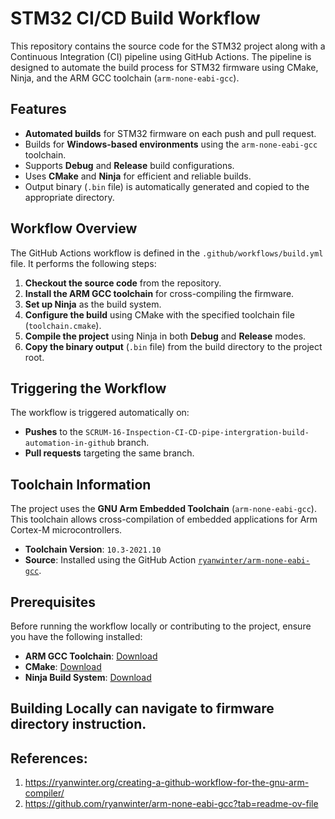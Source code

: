 # STM32 CI/CD Build Workflow

This repository contains the source code for the STM32 project along with a Continuous Integration (CI) pipeline using GitHub Actions. The pipeline is designed to automate the build process for STM32 firmware using CMake, Ninja, and the ARM GCC toolchain (`arm-none-eabi-gcc`).

## Features

- **Automated builds** for STM32 firmware on each push and pull request.
- Builds for **Windows-based environments** using the `arm-none-eabi-gcc` toolchain.
- Supports **Debug** and **Release** build configurations.
- Uses **CMake** and **Ninja** for efficient and reliable builds.
- Output binary (`.bin` file) is automatically generated and copied to the appropriate directory.

## Workflow Overview

The GitHub Actions workflow is defined in the `.github/workflows/build.yml` file. It performs the following steps:

1. **Checkout the source code** from the repository.
2. **Install the ARM GCC toolchain** for cross-compiling the firmware.
3. **Set up Ninja** as the build system.
4. **Configure the build** using CMake with the specified toolchain file (`toolchain.cmake`).
5. **Compile the project** using Ninja in both **Debug** and **Release** modes.
6. **Copy the binary output** (`.bin` file) from the build directory to the project root.

## Triggering the Workflow

The workflow is triggered automatically on:

- **Pushes** to the `SCRUM-16-Inspection-CI-CD-pipe-intergration-build-automation-in-github` branch.
- **Pull requests** targeting the same branch.

## Toolchain Information

The project uses the **GNU Arm Embedded Toolchain** (`arm-none-eabi-gcc`). This toolchain allows cross-compilation of embedded applications for Arm Cortex-M microcontrollers.

- **Toolchain Version**: `10.3-2021.10`
- **Source**: Installed using the GitHub Action [`ryanwinter/arm-none-eabi-gcc`](https://github.com/marketplace/actions/gnu-arm-embedded-toolchain).

## Prerequisites

Before running the workflow locally or contributing to the project, ensure you have the following installed:

- **ARM GCC Toolchain**: [Download](https://developer.arm.com/tools-and-software/open-source-software/developer-tools/gnu-toolchain/gnu-rm)
- **CMake**: [Download](https://cmake.org/download/)
- **Ninja Build System**: [Download](https://ninja-build.org/)

## Building Locally can navigate to firmware directory instruction.

## References:
1. https://ryanwinter.org/creating-a-github-workflow-for-the-gnu-arm-compiler/
2. https://github.com/ryanwinter/arm-none-eabi-gcc?tab=readme-ov-file
